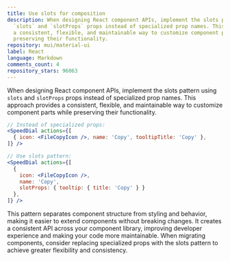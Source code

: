 ```yaml
---
title: Use slots for composition
description: When designing React component APIs, implement the slots pattern using
  `slots` and `slotProps` props instead of specialized prop names. This approach provides
  a consistent, flexible, and maintainable way to customize component parts while
  preserving their functionality.
repository: mui/material-ui
label: React
language: Markdown
comments_count: 4
repository_stars: 96063
---
```


When designing React component APIs, implement the slots pattern using `slots` and `slotProps` props instead of specialized prop names. This approach provides a consistent, flexible, and maintainable way to customize component parts while preserving their functionality.

```jsx
// Instead of specialized props:
<SpeedDial actions={[
  { icon: <FileCopyIcon />, name: 'Copy', tooltipTitle: 'Copy' },
]} />

// Use slots pattern:
<SpeedDial actions={[
  { 
    icon: <FileCopyIcon />, 
    name: 'Copy', 
    slotProps: { tooltip: { title: 'Copy' } } 
  },
]} />
```

This pattern separates component structure from styling and behavior, making it easier to extend components without breaking changes. It creates a consistent API across your component library, improving developer experience and making your code more maintainable. When migrating components, consider replacing specialized props with the slots pattern to achieve greater flexibility and consistency.